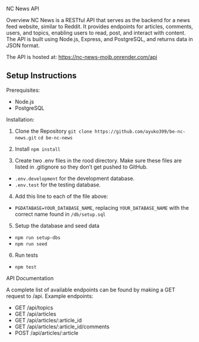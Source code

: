 NC News API

Overview
NC News is a RESTful API that serves as the backend for a news feed website, similar to Reddit. It provides endpoints for articles, comments, users, and topics, enabling users to read, post, and interact with content. The API is built using Node.js, Express, and PostgreSQL, and returns data in JSON format.

The API is hosted at: https://nc-news-mojb.onrender.com/api

## Setup Instructions

Prerequisites:

- Node.js
- PostgreSQL

Installation:

1. Clone the Repository
   `git clone https://github.com/ayuko399/be-nc-news.git`
   `cd be-nc-news`

2. Install
   `npm install`

3. Create two .env files in the rood directory. Make sure these files are listed in .gitignore so they don’t get pushed to GitHub.

- `.env.development` for the development database.
- `.env.test` for the testing database.

4. Add this line to each of the file above:

- `PGDATABASE=YOUR_DATABASE_NAME`, replacing `YOUR_DATABASE_NAME` with the correct name found in `/db/setup.sql`

5. Setup the database and seed data

- `npm run setup-dbs`
- `npm run seed`

6. Run tests

- `npm test`

API Documentation

A complete list of available endpoints can be found by making a GET request to /api.
Example endpoints:

- GET /api/topics
- GET /api/articles
- GET /api/articles/:article_id
- GET /api/articles/:article_id/comments
- POST /api/articles/:article
